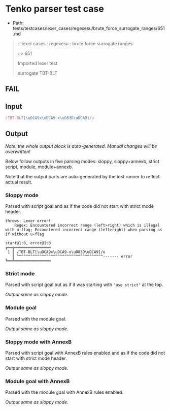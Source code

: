 # Tenko parser test case

- Path: tests/testcases/lexer_cases/regexesu/brute_force_surrogate_ranges/651.md

> :: lexer cases : regexesu : brute force surrogate ranges
>
> ::> 651
>
> Imported lexer test
>
> surrogate TBT-BLT

## FAIL

## Input

`````js
/TBT-BLT[\uDCA9x\uDCA9-x\uD83D\uDCA9]/u
`````

## Output

_Note: the whole output block is auto-generated. Manual changes will be overwritten!_

Below follow outputs in five parsing modes: sloppy, sloppy+annexb, strict script, module, module+annexb.

Note that the output parts are auto-generated by the test runner to reflect actual result.

### Sloppy mode

Parsed with script goal and as if the code did not start with strict mode header.

`````
throws: Lexer error!
    Regex: Encountered incorrect range (left>right) which is illegal with u-flag; Encountered incorrect range (left>right) when parsing as if without u-flag

start@1:0, error@1:0
╔══╦════════════════
 1 ║ /TBT-BLT[\uDCA9x\uDCA9-x\uD83D\uDCA9]/u
   ║ ^^^^^^^^^^^^^^^^^^^^^^^^^^^^^^^^^^^^^^------- error
╚══╩════════════════

`````

### Strict mode

Parsed with script goal but as if it was starting with `"use strict"` at the top.

_Output same as sloppy mode._

### Module goal

Parsed with the module goal.

_Output same as sloppy mode._

### Sloppy mode with AnnexB

Parsed with script goal with AnnexB rules enabled and as if the code did not start with strict mode header.

_Output same as sloppy mode._

### Module goal with AnnexB

Parsed with the module goal with AnnexB rules enabled.

_Output same as sloppy mode._
